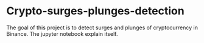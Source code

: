 # Crypto-surges-plunges-detection
 The goal of this project is to detect surges and plunges of cryptocurrency in Binance. The jupyter notebook explain itself.
